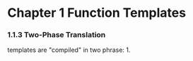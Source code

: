 # Chapter 1 Function Templates
### 1.1.3 Two-Phase Translation
templates are "compiled" in two phrase:
1. 
